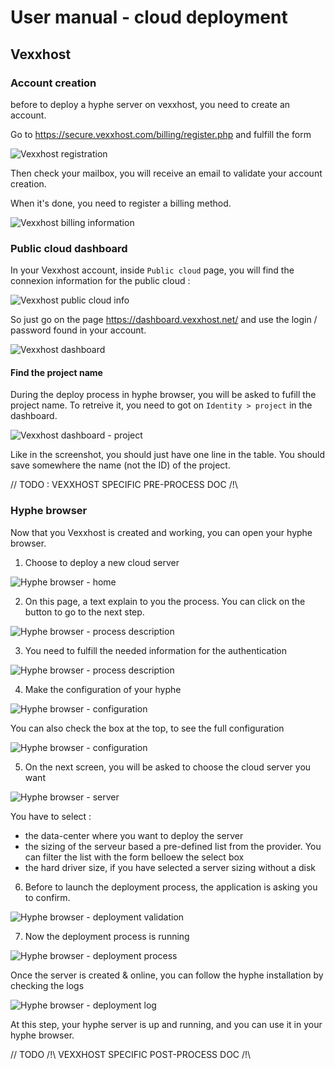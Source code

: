 # User manual - cloud deployment

## Vexxhost

### Account creation

before to deploy a hyphe server on vexxhost, you need to create an account.

Go to https://secure.vexxhost.com/billing/register.php and fulfill the form

![Vexxhost registration](./assets/user-manual/vexxhost-registration.png)

Then check your mailbox, you will receive an email to validate your account creation.

When it's done, you need to register a billing method.

![Vexxhost billing information](./assets/user-manual/vexxhost-billing-info.png)

### Public cloud dashboard

In your Vexxhost account, inside `Public cloud` page, you will find the connexion information for the public cloud :

![Vexxhost public cloud info](./assets/user-manual/vexxhost-billing-info.png)

So just go on the page https://dashboard.vexxhost.net/ and use the login / password found in your account.

![Vexxhost dashboard](./assets/user-manual/vexxhost-dashboard.png)

#### Find the project name

During the deploy process in hyphe browser, you will be asked to fufill the project name.
To retreive it, you need to got on `Identity > project` in the dashboard.

![Vexxhost dashboard - project](./assets/user-manual/vexxhost-dashboard-project.png)

Like in the screenshot, you should just have one line in the table. You should save somewhere the name (not the ID) of the project.

// TODO : VEXXHOST SPECIFIC PRE-PROCESS DOC /!\

### Hyphe browser

Now that you Vexxhost is created and working, you can open your hyphe browser.

1. Choose to deploy a new cloud server

![Hyphe browser - home](./assets/user-manual/hybro-step1.png)

2. On this page, a text explain to you the process. You can click on the button to go to the next step.

![Hyphe browser - process description](./assets/user-manual/hybro-step2.png)

3. You need to fulfill the needed information for the authentication

![Hyphe browser - process description](./assets/user-manual/hybro-step3.png)

4. Make the configuration of your hyphe

![Hyphe browser - configuration](./assets/user-manual/hybro-step4.png)

You can also check the box at the top, to see the full configuration

![Hyphe browser - configuration](./assets/user-manual/hybro-step4-full.png)

5. On the next screen, you will be asked to choose the cloud server you want

![Hyphe browser - server](./assets/user-manual/hybro-step5.png)

You have to select :

- the data-center where you want to deploy the server
- the sizing of the serveur based a pre-defined list from the provider. You can filter the list with the form belloew the select box
- the hard driver size, if you have selected a server sizing without a disk

6. Before to launch the deployment process, the application is asking you to confirm.

![Hyphe browser - deployment validation](./assets/user-manual/hybro-step6.png)

7. Now the deployment process is running

![Hyphe browser - deployment process](./assets/user-manual/hybro-step7.png)

Once the server is created & online, you can follow the hyphe installation by checking the logs

![Hyphe browser - deployment log](./assets/user-manual/hybro-step7-with-log.png)

At this step, your hyphe server is up and running, and you can use it in your hyphe browser.

// TODO /!\ VEXXHOST SPECIFIC POST-PROCESS DOC /!\
